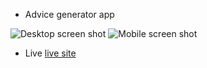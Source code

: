  - Advice generator app

![Desktop screen shot](./design/img1)
![Mobile screen shot](./design/img2)

- Live [live site]()